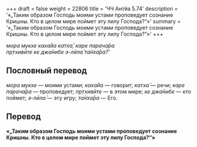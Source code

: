 +++
draft = false
weight = 22806
title = 'ЧЧ Антйа 5.74'
description = '«„Таким образом Господь моими устами проповедует сознание Кришны. Кто в целом мире поймет эту лилу Господа?“»'
summary = '«„Таким образом Господь моими устами проповедует сознание Кришны. Кто в целом мире поймет эту лилу Господа?“»'
+++

_мора мукхе каха̄йа катха̄, каре парача̄ра  
пр̣тхивӣте ке джа̄нибе э-лӣла̄ та̄н̇ха̄ра?’_

## Пословный перевод

_мора_ _мукхе_ — моими устами; _каха̄йа_ — говорит; _катха̄_ — речи; _каре_ _парача̄ра_ — проповедует; _пр̣тхивӣте_ — в этом мире; _ке_ _джа̄нибе_ — кто поймет; _э_\-_лӣла̄_ — эту игру; _та̄н̇ха̄ра_ — Его.

## Перевод

**«„Таким образом Господь моими устами проповедует сознание Кришны. Кто в целом мире поймет эту лилу Господа?“»**
